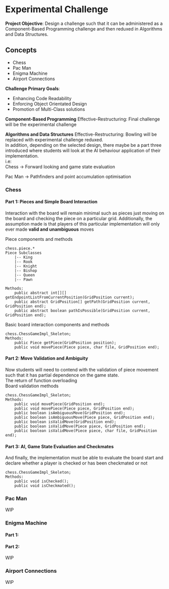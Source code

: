 # Experimental Challenge
**Project Objective**: Design a challenge such that it can be administered as a
Component-Based Programming challenge and then reduxed in 
Algorithms and Data Structures.  

## Concepts  
- Chess
- Pac Man
- Enigma Machine
- Airport Connections

**Challenge Primary Goals**: 
- Enhancing Code Readability
- Enforcing Object Orientated Design
- Promotion of Multi-Class solutions

**Component-Based Programming** Effective-Restructuring:
Final challenge will be the experimental challenge

**Algorithms and Data Structures** Effective-Restructuring:
Bowling will be replaced with experimental challenge reduxed.  
In addition, depending on the selected design, there maybe be a part three introduced where
students will look at the AI behaviour application of their implementation.  
i.e:  
Chess -> Forward looking and game state evaluation  

Pac Man -> Pathfinders and point accumulation optimisation

### Chess
#### Part 1: Pieces and Simple Board Interaction  
Interaction with the board will remain minimal such as pieces just
moving on the board and checking the piece on a particular grid.
Additionally, the assumption made is that players of this particular
implementation will only ever made **valid and unambiguous** moves  

Piece components and methods
```
chess.piece.*
Piece Subclasses
    |-- King
    |-- Rook
    |-- Knight
    |-- Bishop
    |-- Queen
    |-- Pawn

Methods:
    public abstract int[][] getEndpointListFromCurrentPosition(GridPosition current);
    public abstract GridPosition[] getPath(GridPosition current, GridPosition end);
    public abstract boolean pathIsPossible(GridPosition current, GridPosition end);
```

Basic board interaction components and methods
```
chess.ChessGameImpl_Skeleton;
Methods:
    public Piece getPiece(GridPosition position);
    public void movePiece(Piece piece, char file, GridPosition end);
```

#### Part 2: Move Validation and Ambiguity  
Now students will need to contend with the validation of piece
movement such that it has partial dependence on the game state.  
The return of function overloading  
Board validation methods
```
chess.ChessGameImpl_Skeleton;
Methods: 
    public void movePiece(GridPosition end);
    public void movePiece(Piece piece, GridPosition end);
    public boolean isAmbiguousMove(GridPosition end);
    public boolean isAmbiguousMove(Piece piece, GridPosition end);
    public boolean isValidMove(GridPosition end);
    public boolean isValidMove(Piece piece, GridPosition end);
    public boolean isValidMove(Piece piece, char file, GridPosition end);
```

#### Part 3: AI, Game State Evaluation and Checkmates
And finally, the implementation must be able to evaluate the board start and declare 
whether a player is checked or has been checkmated or not
```
chess.ChessGameImpl_Skeleton;
Methods: 
    public void isChecked();
    public void isCheckmated();
```

### Pac Man
WIP

### Enigma Machine
#### Part 1:

#### Part 2:
WIP

### Airport Connections
WIP
